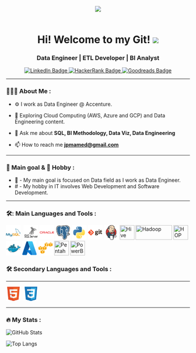 <div id="header" align="center">
  <img src="https://media.giphy.com/media/3oKIPEqDGUULpEU0aQ/giphy.gif" width="150"/>
 <div id="badges">
 <img src="https://komarev.com/ghpvc/?username=Shamslux&style=flat-square&color=blue" alt=""/><br>
 <h1>
  Hi! Welcome to my Git!
  <img src="https://media.giphy.com/media/hvRJCLFzcasrR4ia7z/giphy.gif" width="30px"/>
</h1>
<h3 align="center">Data Engineer | ETL Developer | BI Analyst</h3>
  <a href="https://www.linkedin.com/in/jo%C3%A3o-paulo-m%C3%BCller-mamede-31a44a97/">
    <img src="https://img.shields.io/badge/LinkedIn-blue?style=for-the-badge&logo=linkedin&logoColor=white" alt="LinkedIn Badge"/>
  </a>
  <a href="https://www.hackerrank.com/jpmamed">
    <img src="https://img.shields.io/badge/-Hackerrank-2EC866?style=for-the-badge&logo=HackerRank&logoColor=white" alt="HackerRank Badge"/>
  </a>
  <a href="https://www.goodreads.com/user/show/50697219-jo-o-paulo-m-ller-mamede">
    <img src="https://img.shields.io/badge/Goodreads-372213?style=for-the-badge&logo=goodreads&logoColor=white" alt="Goodreads Badge"/>
  </a>
</div>
</div>

---

### 👨🏼‍💻 About Me :

- :gear: I work as Data Engineer @ Accenture.

- :seedling: Exploring Cloud Computing (AWS, Azure and GCP) and Data Engineering content.

- 💬 Ask me about **SQL, BI Methodology, Data Viz, Data Engineering**

- 📫 How to reach me **jpmamed@gmail.com**

---

<!-- ### 🔍 Trivia :

- :book: - Bookworm
- :green_heart: - Esperantisto
- :martial_arts_uniform: - SKIF Shotokan Karate-Do 4th Kyu (Purple Belt :purple_circle:)
- :video_game: - Gamer
- :latin_cross: - Reformed Christian
- :earth_americas: - Language and Culture Lover

--- -->

<!-- ### :speech_balloon: Languages (Natural Languages)

- :brazil: - Brazilian Portuguese (Native)
- :us: - English (Daily Usage, Advanced)
- :fr: - French (Irregular study, Basic-Intermediate)
- :globe_with_meridians: - Esperanto (Active Study, Intermediate)
- :greece: - Modern Greek (Halted, Elementar)
- :es: - Spanish (No formal study, Listening and Reading comprehension)
- :syria: - Arabic (Halted, Basic)
- :israel: - Modern Hebrew (Halted, Basic)
- :de: - German (Active Study, Elementar-Basic)
- :jp: - Japanese (Halted, Elementar)
- :cn: - Mandarin (Halted, Basic)
- :brazil: - Nheengatu (Halted, Basic)

--- -->

### 🥇 Main goal & 🥈 Hobby :

- 🎯 - My main goal is focused on Data field as I work as Data Engineer.
- #️ - My hobby in IT involves Web Development and Software Development. 

---

### 🛠️: Main Languages and Tools :

<div>
  <img src="https://github.com/devicons/devicon/blob/master/icons/mysql/mysql-original-wordmark.svg" title="MySQL"  alt="MySQL" width="40" height="40"/>&nbsp;
  <img src="https://github.com/devicons/devicon/blob/master/icons/microsoftsqlserver/microsoftsqlserver-plain-wordmark.svg" title="MSSQL" **alt="MSSQL" width="40" height="40"/>
  <img src="https://github.com/devicons/devicon/blob/master/icons/oracle/oracle-original.svg" title="Oracle" **alt="Oracle" width="40" height="40"/>
  <img src="https://github.com/devicons/devicon/blob/master/icons/postgresql/postgresql-original.svg" title="PostgreSQL" **alt="PostgreSQL" width="40" height="40"/>
  <img src="https://github.com/devicons/devicon/blob/master/icons/python/python-original.svg" title="Python" **alt="Python" width="40" height="40"/>
  <img src="https://github.com/devicons/devicon/blob/master/icons/git/git-original-wordmark.svg" title="Git" **alt="Git" width="40" height="40"/>
  <img src="https://github.com/devicons/devicon/blob/master/icons/jenkins/jenkins-original.svg" title="Jenkins" **alt="Jenkins" width="40" height="40"/>
  <img src="https://upload.wikimedia.org/wikipedia/commons/b/bb/Apache_Hive_logo.svg" title="Hive" **alt="Hive" width="40" height="40"/>
  <img src="https://upload.wikimedia.org/wikipedia/commons/0/0e/Hadoop_logo.svg" title="Hadoop" **alt="Hadoop" width="100" height="40"/>
  <img src="https://hop.apache.org/tech-manual/latest/_images/logo/RGB/jpg/HOP_logo_RGB-1.jpg" title="HOP" **alt="HOP" width="40" height="40"/>
  <img src="https://github.com/devicons/devicon/blob/master/icons/docker/docker-original.svg" title="Docker" **alt="Docker" width="40" height="40"/>
  <img src="https://github.com/devicons/devicon/blob/master/icons/azure/azure-original.svg" title="Azure" **alt="Azure" width="40" height="40"/>
  <img src="https://github.com/devicons/devicon/blob/master/icons/amazonwebservices/amazonwebservices-original.svg" title="AWS" **alt="AWS" width="40" height="40"/>
  <img src="https://camo.githubusercontent.com/67fa3bed1236f9f279f609daa2489538b20f35fb58b89b126ac7e18c567aa99d/68747470733a2f2f6c6f676f6469782e636f6d2f6c6f676f2f313936303234342e706e67" title="Pentaho" **alt="Pentaho" width="40" height="40"/>
  <img src="https://static.wikia.nocookie.net/logopedia/images/8/8c/Kisspng-power-bi-business-intelligence-microsoft-azure-mic-office-365-d-nieuwe-cloud-omgeving-dynamics-on-5be7b365088c80.991032501541911397035.png/revision/latest?cb=20200213050332" title="PowerBI" **alt="PowerBI" width="40" height="40"/>
</div>

### 🛠️ Secondary Languages and Tools :

--- 

<div>
  <img src="https://github.com/devicons/devicon/blob/master/icons/html5/html5-original.svg" title="HTML5"  alt="HTML5" width="40" height="40"/>&nbsp;
  <img src="https://github.com/devicons/devicon/blob/master/icons/css3/css3-original.svg" title="CSS3" **alt="CSS3" width="40" height="40"/>
</div>

---

### 🔥 My Stats :

![GitHub Stats](https://github-readme-stats.vercel.app/api?username=shamslux&theme=blue-green)

![Top Langs](https://github-readme-stats.vercel.app/api/top-langs/?username=shamslux&theme=blue-green)
